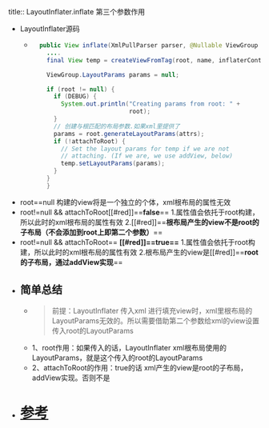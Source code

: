 title:: LayoutInflater.inflate 第三个参数作用

- LayoutInflater源码
	- ```java
	    public View inflate(XmlPullParser parser, @Nullable ViewGroup root, boolean attachToRoot) {
	      ....
	      final View temp = createViewFromTag(root, name, inflaterContext, attrs);
	  
	      ViewGroup.LayoutParams params = null;
	  
	      if (root != null) {
	        if (DEBUG) {
	          System.out.println("Creating params from root: " +
	                             root);
	        }
	        // 创建与根匹配的布局参数.如果xml里提供了
	        params = root.generateLayoutParams(attrs);
	        if (!attachToRoot) {
	          // Set the layout params for temp if we are not
	          // attaching. (If we are, we use addView, below)
	          temp.setLayoutParams(params);
	        }
	      }
	      }
	  ```
- root==null    构建的view将是一个独立的个体，xml根布局的属性无效
- root!=null  &&  attachToRoot[[#red]]==**false**==
                       1.属性值会依托于root构建，所以此时的xml根布局的属性有效
                       2.[[#red]]==**根布局产生的view不是root的子布局（不会添加到root上即第二个参数）**==
- root!=null  &&  attachToRoot==  **[[#red]]==true==**
                       1.属性值会依托于root构建，所以此时的xml根布局的属性有效
                       2.根布局产生的view是[[#red]]==**root的子布局，通过addView实现**==
- ## 简单总结
	- >前提：LayoutInflater 传入xml 进行填充view时，xml里根布局的LayoutParams无效的。所以需要借助第二个参数给xml的view设置  传入root的LayoutParams
	- 1、root作用：如果传入的话，LayoutInflater xml根布局使用的LayoutParams，就是这个传入的root的LayoutParams
	- 2、attachToRoot的作用：true的话 xml产生的view是root的子布局，addView实现。否则不是
- # [参考](https://blog.csdn.net/u012702547/article/details/52628453)